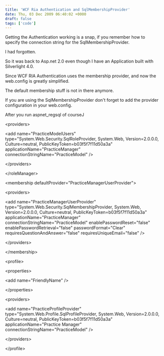 ```yaml
---
title: 'WCF Ria Authentication and SqlMembershipProvider'
date: Thu, 03 Dec 2009 06:40:02 +0000
draft: false
tags: ['code']
---
```


Getting the Authentication working is a snap, if you remember how to specify the connection string for the SqlMembershipProvider.

I had forgotten.

So it was back to Asp.net 2.0 even though I have an Application built with Silverlight 4.0.

Since WCF RIA Authentication uses the membership provider, and now the web.config is greatly simplified.

The default membership stuff is not in there anymore.

If you are using the SqlMembershipProvider don't forget to add the provider configuration in your web.config.

After you run aspnet\_regsql of courseJ

<providers\>

<add name\="PracticeModelUsers" type\="System.Web.Security.SqlRoleProvider, System.Web, Version=2.0.0.0, Culture=neutral, PublicKeyToken=b03f5f7f11d50a3a" applicationName\="PracticeManager" connectionStringName\="PracticeModel" />

</providers\>

</roleManager\>

<membership defaultProvider\="PracticeManagerUserProvider"\>

<providers\>

<add name\="PracticeManagerUserProvider" type\="System.Web.Security.SqlMembershipProvider, System.Web, Version=2.0.0.0, Culture=neutral, PublicKeyToken=b03f5f7f11d50a3a" applicationName\="PracticeManager" connectionStringName\="PracticeModel" enablePasswordReset\="false" enablePasswordRetrieval\="false" passwordFormat\="Clear" requiresQuestionAndAnswer\="false" requiresUniqueEmail\="false" />

</providers\>

</membership\>

<profile\>

<properties\>

<add name\="FriendlyName" />

</properties\>

<providers\>

<add name\="PracticeProfileProvider" type\="System.Web.Profile.SqlProfileProvider, System.Web, Version=2.0.0.0, Culture=neutral, PublicKeyToken=b03f5f7f11d50a3a" applicationName\="Practice Manager" connectionStringName\="PracticeModel" />

</providers\>

</profile\>